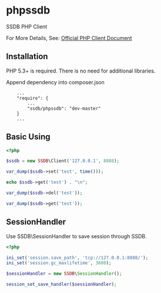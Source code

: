 phpssdb
=======

SSDB PHP Client

For More Details, See: [Official PHP Client Document](http://ssdb.io/docs/zh_cn/php/)

## Installation

PHP 5.3+ is required. There is no need for additional libraries.

Append dependency into composer.json

```
	...
	"require": {
		...
		"ssdb/phpssdb": "dev-master"
	}
	...
```

## Basic Using

```php
<?php

$ssdb = new SSDB\Client('127.0.0.1', 8888);

var_dump($ssdb->set('test', time()));

echo $ssdb->get('test') . "\n";

var_dump($ssdb->del('test'));

var_dump($ssdb->get('test'));

```
## SessionHandler

Use SSDB\SessionHandler to save session through SSDB.

```php
<?php

ini_set('session.save_path', 'tcp://127.0.0.1:8888/');
ini_set('session.gc_maxlifetime', 3600);

$sessionHandler = new SSDB\SessionHandler();

session_set_save_handler($sessionHandler);
```
